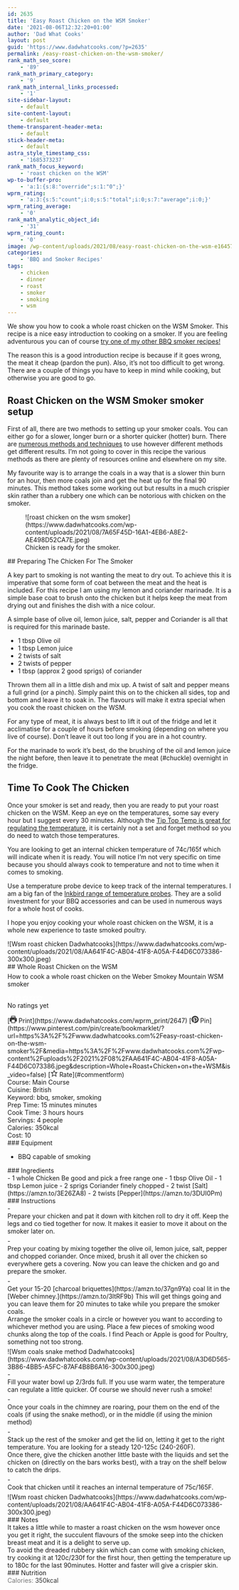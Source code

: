 ```yaml
---
id: 2635
title: 'Easy Roast Chicken on the WSM Smoker'
date: '2021-08-06T12:32:20+01:00'
author: 'Dad What Cooks'
layout: post
guid: 'https://www.dadwhatcooks.com/?p=2635'
permalink: /easy-roast-chicken-on-the-wsm-smoker/
rank_math_seo_score:
    - '89'
rank_math_primary_category:
    - '9'
rank_math_internal_links_processed:
    - '1'
site-sidebar-layout:
    - default
site-content-layout:
    - default
theme-transparent-header-meta:
    - default
stick-header-meta:
    - default
astra_style_timestamp_css:
    - '1685373237'
rank_math_focus_keyword:
    - 'roast chicken on the WSM'
wp-to-buffer-pro:
    - 'a:1:{s:8:"override";s:1:"0";}'
wprm_rating:
    - 'a:3:{s:5:"count";i:0;s:5:"total";i:0;s:7:"average";i:0;}'
wprm_rating_average:
    - '0'
rank_math_analytic_object_id:
    - '31'
wprm_rating_count:
    - '0'
image: /wp-content/uploads/2021/08/easy-roast-chicken-on-the-wsm-e1645791530441.png
categories:
    - 'BBQ and Smoker Recipes'
tags:
    - chicken
    - dinner
    - roast
    - smoker
    - smoking
    - wsm
---
```


We show you how to cook a whole roast chicken on the WSM Smoker. This recipe is a nice easy introduction to cooking on a smoker. If you are feeling adventurous you can of course [try one of my other BBQ smoker recipes!](https://www.dadwhatcooks.com/category/bbq-and-smoker-recipes/)

The reason this is a good introduction recipe is because if it goes wrong, the meat it cheap (pardon the pun). Also, it’s not too difficult to get wrong. There are a couple of things you have to keep in mind while cooking, but otherwise you are good to go.

## Roast Chicken on the WSM Smoker smoker setup

First of all, there are two methods to setting up your smoker coals. You can either go for a slower, longer burn or a shorter quicker (hotter) burn. There are [numerous methods and techniques](https://amzn.to/2WVT9Pl) to use however different methods get different results. I’m not going to cover in this recipe the various methods as there are plenty of resources online and elsewhere on my site.

My favourite way is to arrange the coals in a way that is a slower thin burn for an hour, then more coals join and get the heat up for the final 90 minutes. This method takes some working out but results in a much crispier skin rather than a rubbery one which can be notorious with chicken on the smoker.

<div class="wp-block-image"><figure class="aligncenter size-full is-resized">![roast chicken on the wsm smoker](https://www.dadwhatcooks.com/wp-content/uploads/2021/08/7A65F45D-16A1-4EB6-A8E2-AE498D52CA7E.jpeg)<figcaption>Chicken is ready for the smoker.</figcaption></figure></div>## Preparing The Chicken For The Smoker

A key part to smoking is not wanting the meat to dry out. To achieve this it is imperative that some form of coat between the meat and the heat is included. For this recipe I am using my lemon and coriander marinade. It is a simple base coat to brush onto the chicken but it helps keep the meat from drying out and finishes the dish with a nice colour.

A simple base of olive oil, lemon juice, salt, pepper and Coriander is all that is required for this marinade baste.

- 1 tbsp Olive oil
- 1 tbsp Lemon juice
- 2 twists of salt
- 2 twists of pepper
- 1 tbsp (approx 2 good sprigs) of coriander

Thrown them all in a little dish and mix up. A twist of salt and pepper means a full grind (or a pinch). Simply paint this on to the chicken all sides, top and bottom and leave it to soak in. The flavours will make it extra special when you cook the roast chicken on the WSM.

For any type of meat, it is always best to lift it out of the fridge and let it acclimatise for a couple of hours before smoking (depending on where you live of course). Don’t leave it out too long if you are in a hot country.

For the marinade to work it’s best, do the brushing of the oil and lemon juice the night before, then leave it to penetrate the meat (#chuckle) overnight in the fridge.

## Time To Cook The Chicken

Once your smoker is set and ready, then you are ready to put your roast chicken on the WSM. Keep an eye on the temperatures, some say every hour but I suggest every 30 minutes. Although the [Tip Top Temp is great for regulating the temperature](https://amzn.to/3jsdRxI), it is certainly not a set and forget method so you do need to watch those temperatures.

You are looking to get an internal chicken temperature of 74c/165f which will indicate when it is ready. You will notice I’m not very specific on time because you should always cook to temperature and not to time when it comes to smoking.

Use a temperature probe device to keep track of the internal temperatures. I am a big fan of the [Inkbird range of temperature probes](https://amzn.to/3jmTrGp). They are a solid investment for your BBQ accessories and can be used in numerous ways for a whole host of cooks.

I hope you enjoy cooking your whole roast chicken on the WSM, it is a whole new experience to taste smoked poultry.

<div class="wprm-recipe-container" data-recipe-id="2647" data-servings="4" id="wprm-recipe-container-2647"><div class="wprm-recipe wprm-recipe-template-dwc"><div class="wprm-recipe-image wprm-block-image-rounded">![Wsm roast chicken Dadwhatcooks](https://www.dadwhatcooks.com/wp-content/uploads/2021/08/AA641F4C-AB04-41F8-A05A-F44D6C073386-300x300.jpeg)</div><div class="wprm-recipe-template-dwc-container"><div class="wprm-recipe-template-dwc-header">## Whole Roast Chicken on the WSM

<div class="wprm-spacer" style="height: 5px"></div><div class="wprm-recipe-summary wprm-block-text-normal"><span style="display: block;">How to cook a whole roast chicken on the Weber Smokey Mountain WSM smoker</span></div><div class="wprm-spacer" style="height: 15px"></div> <style>#wprm-recipe-user-rating-13 .wprm-rating-star.wprm-rating-star-full svg * { fill: #ffffff; }#wprm-recipe-user-rating-13 .wprm-rating-star.wprm-rating-star-33 svg * { fill: url(#wprm-recipe-user-rating-13-33); }#wprm-recipe-user-rating-13 .wprm-rating-star.wprm-rating-star-50 svg * { fill: url(#wprm-recipe-user-rating-13-50); }#wprm-recipe-user-rating-13 .wprm-rating-star.wprm-rating-star-66 svg * { fill: url(#wprm-recipe-user-rating-13-66); }linearGradient#wprm-recipe-user-rating-13-33 stop { stop-color: #ffffff; }linearGradient#wprm-recipe-user-rating-13-50 stop { stop-color: #ffffff; }linearGradient#wprm-recipe-user-rating-13-66 stop { stop-color: #ffffff; }</style><svg height="0" style="display:block;width:0px;height:0px" width="0" xmlns="http://www.w3.org/2000/svg"><defs><lineargradient id="wprm-recipe-user-rating-13-33"><stop offset="0%" stop-opacity="1"></stop><stop offset="33%" stop-opacity="1"></stop><stop offset="33%" stop-opacity="0"></stop><stop offset="100%" stop-opacity="0"></stop></lineargradient></defs><defs><lineargradient id="wprm-recipe-user-rating-13-50"><stop offset="0%" stop-opacity="1"></stop><stop offset="50%" stop-opacity="1"></stop><stop offset="50%" stop-opacity="0"></stop><stop offset="100%" stop-opacity="0"></stop></lineargradient></defs><defs><lineargradient id="wprm-recipe-user-rating-13-66"><stop offset="0%" stop-opacity="1"></stop><stop offset="66%" stop-opacity="1"></stop><stop offset="66%" stop-opacity="0"></stop><stop offset="100%" stop-opacity="0"></stop></lineargradient></defs></svg><div class="wprm-recipe-rating wprm-user-rating wprm-recipe-rating-separate wprm-user-rating-not-voted wprm-user-rating-allowed" data-average="0" data-count="0" data-decimals="2" data-recipe="2647" data-total="0" data-user="0" id="wprm-recipe-user-rating-13"><span aria-label="Rate this recipe 1 out of 5 stars" class="wprm-rating-star wprm-rating-star-1 wprm-rating-star-empty" data-color="#ffffff" data-rating="1" onblur="window.WPRecipeMaker.userRating.leave(this)" onclick="window.WPRecipeMaker.userRating.click(this, event)" onfocus="window.WPRecipeMaker.userRating.enter(this)" onkeypress="window.WPRecipeMaker.userRating.click(this, event)" onmouseenter="window.WPRecipeMaker.userRating.enter(this)" onmouseleave="window.WPRecipeMaker.userRating.leave(this)" role="button" style="font-size: 1em;" tabindex="0"><svg height="16px" viewbox="0 0 24 24" width="16px" x="0px" xmlns="http://www.w3.org/2000/svg" xmlns:xlink="http://www.w3.org/1999/xlink" y="0px"><g transform="translate(0, 0)"><polygon fill="none" points="12,2.6 15,9 21.4,9 16.7,13.9 18.6,21.4 12,17.6 5.4,21.4 7.3,13.9 2.6,9 9,9 " stroke="#ffffff" stroke-linecap="square" stroke-linejoin="miter" stroke-miterlimit="10" stroke-width="2"></polygon></g></svg></span><span aria-label="Rate this recipe 2 out of 5 stars" class="wprm-rating-star wprm-rating-star-2 wprm-rating-star-empty" data-color="#ffffff" data-rating="2" onblur="window.WPRecipeMaker.userRating.leave(this)" onclick="window.WPRecipeMaker.userRating.click(this, event)" onfocus="window.WPRecipeMaker.userRating.enter(this)" onkeypress="window.WPRecipeMaker.userRating.click(this, event)" onmouseenter="window.WPRecipeMaker.userRating.enter(this)" onmouseleave="window.WPRecipeMaker.userRating.leave(this)" role="button" style="font-size: 1em;" tabindex="0"><svg height="16px" viewbox="0 0 24 24" width="16px" x="0px" xmlns="http://www.w3.org/2000/svg" xmlns:xlink="http://www.w3.org/1999/xlink" y="0px"><g transform="translate(0, 0)"><polygon fill="none" points="12,2.6 15,9 21.4,9 16.7,13.9 18.6,21.4 12,17.6 5.4,21.4 7.3,13.9 2.6,9 9,9 " stroke="#ffffff" stroke-linecap="square" stroke-linejoin="miter" stroke-miterlimit="10" stroke-width="2"></polygon></g></svg></span><span aria-label="Rate this recipe 3 out of 5 stars" class="wprm-rating-star wprm-rating-star-3 wprm-rating-star-empty" data-color="#ffffff" data-rating="3" onblur="window.WPRecipeMaker.userRating.leave(this)" onclick="window.WPRecipeMaker.userRating.click(this, event)" onfocus="window.WPRecipeMaker.userRating.enter(this)" onkeypress="window.WPRecipeMaker.userRating.click(this, event)" onmouseenter="window.WPRecipeMaker.userRating.enter(this)" onmouseleave="window.WPRecipeMaker.userRating.leave(this)" role="button" style="font-size: 1em;" tabindex="0"><svg height="16px" viewbox="0 0 24 24" width="16px" x="0px" xmlns="http://www.w3.org/2000/svg" xmlns:xlink="http://www.w3.org/1999/xlink" y="0px"><g transform="translate(0, 0)"><polygon fill="none" points="12,2.6 15,9 21.4,9 16.7,13.9 18.6,21.4 12,17.6 5.4,21.4 7.3,13.9 2.6,9 9,9 " stroke="#ffffff" stroke-linecap="square" stroke-linejoin="miter" stroke-miterlimit="10" stroke-width="2"></polygon></g></svg></span><span aria-label="Rate this recipe 4 out of 5 stars" class="wprm-rating-star wprm-rating-star-4 wprm-rating-star-empty" data-color="#ffffff" data-rating="4" onblur="window.WPRecipeMaker.userRating.leave(this)" onclick="window.WPRecipeMaker.userRating.click(this, event)" onfocus="window.WPRecipeMaker.userRating.enter(this)" onkeypress="window.WPRecipeMaker.userRating.click(this, event)" onmouseenter="window.WPRecipeMaker.userRating.enter(this)" onmouseleave="window.WPRecipeMaker.userRating.leave(this)" role="button" style="font-size: 1em;" tabindex="0"><svg height="16px" viewbox="0 0 24 24" width="16px" x="0px" xmlns="http://www.w3.org/2000/svg" xmlns:xlink="http://www.w3.org/1999/xlink" y="0px"><g transform="translate(0, 0)"><polygon fill="none" points="12,2.6 15,9 21.4,9 16.7,13.9 18.6,21.4 12,17.6 5.4,21.4 7.3,13.9 2.6,9 9,9 " stroke="#ffffff" stroke-linecap="square" stroke-linejoin="miter" stroke-miterlimit="10" stroke-width="2"></polygon></g></svg></span><span aria-label="Rate this recipe 5 out of 5 stars" class="wprm-rating-star wprm-rating-star-5 wprm-rating-star-empty" data-color="#ffffff" data-rating="5" onblur="window.WPRecipeMaker.userRating.leave(this)" onclick="window.WPRecipeMaker.userRating.click(this, event)" onfocus="window.WPRecipeMaker.userRating.enter(this)" onkeypress="window.WPRecipeMaker.userRating.click(this, event)" onmouseenter="window.WPRecipeMaker.userRating.enter(this)" onmouseleave="window.WPRecipeMaker.userRating.leave(this)" role="button" style="font-size: 1em;" tabindex="0"><svg height="16px" viewbox="0 0 24 24" width="16px" x="0px" xmlns="http://www.w3.org/2000/svg" xmlns:xlink="http://www.w3.org/1999/xlink" y="0px"><g transform="translate(0, 0)"><polygon fill="none" points="12,2.6 15,9 21.4,9 16.7,13.9 18.6,21.4 12,17.6 5.4,21.4 7.3,13.9 2.6,9 9,9 " stroke="#ffffff" stroke-linecap="square" stroke-linejoin="miter" stroke-miterlimit="10" stroke-width="2"></polygon></g></svg></span><div class="wprm-recipe-rating-details wprm-block-text-normal">No ratings yet</div></div><div class="wprm-spacer" style="height: 15px"></div> [<span class="wprm-recipe-icon wprm-recipe-print-icon"><svg height="16px" viewbox="0 0 24 24" width="16px" x="0px" xmlns="http://www.w3.org/2000/svg" xmlns:xlink="http://www.w3.org/1999/xlink" y="0px"><g><path d="M19,5.09V1c0-0.552-0.448-1-1-1H6C5.448,0,5,0.448,5,1v4.09C2.167,5.569,0,8.033,0,11v7c0,0.552,0.448,1,1,1h4v4c0,0.552,0.448,1,1,1h12c0.552,0,1-0.448,1-1v-4h4c0.552,0,1-0.448,1-1v-7C24,8.033,21.833,5.569,19,5.09z M7,2h10v3H7V2z M17,22H7v-9h10V22z M18,10c-0.552,0-1-0.448-1-1c0-0.552,0.448-1,1-1s1,0.448,1,1C19,9.552,18.552,10,18,10z" fill="#333333"></path></g></svg></span> Print](https://www.dadwhatcooks.com/wprm_print/2647) [<span class="wprm-recipe-icon wprm-recipe-pin-icon"><svg height="16" viewbox="0 0 24 24" width="16" xmlns="http://www.w3.org/2000/svg"><g class="nc-icon-wrapper" fill="#333333"><path d="M12,0C5.4,0,0,5.4,0,12c0,5.1,3.2,9.4,7.6,11.2c-0.1-0.9-0.2-2.4,0-3.4c0.2-0.9,1.4-6,1.4-6S8.7,13,8.7,12 c0-1.7,1-2.9,2.2-2.9c1,0,1.5,0.8,1.5,1.7c0,1-0.7,2.6-1,4c-0.3,1.2,0.6,2.2,1.8,2.2c2.1,0,3.8-2.2,3.8-5.5c0-2.9-2.1-4.9-5-4.9 c-3.4,0-5.4,2.6-5.4,5.2c0,1,0.4,2.1,0.9,2.7c0.1,0.1,0.1,0.2,0.1,0.3c-0.1,0.4-0.3,1.2-0.3,1.4c-0.1,0.2-0.2,0.3-0.4,0.2 c-1.5-0.7-2.4-2.9-2.4-4.6c0-3.8,2.8-7.3,7.9-7.3c4.2,0,7.4,3,7.4,6.9c0,4.1-2.6,7.5-6.2,7.5c-1.2,0-2.4-0.6-2.8-1.4 c0,0-0.6,2.3-0.7,2.9c-0.3,1-1,2.3-1.5,3.1C9.6,23.8,10.8,24,12,24c6.6,0,12-5.4,12-12C24,5.4,18.6,0,12,0z" fill="#333333"></path></g></svg></span> Pin](https://www.pinterest.com/pin/create/bookmarklet/?url=https%3A%2F%2Fwww.dadwhatcooks.com%2Feasy-roast-chicken-on-the-wsm-smoker%2F&media=https%3A%2F%2Fwww.dadwhatcooks.com%2Fwp-content%2Fuploads%2F2021%2F08%2FAA641F4C-AB04-41F8-A05A-F44D6C073386.jpeg&description=Whole+Roast+Chicken+on+the+WSM&is_video=false) [<span class="wprm-recipe-icon wprm-recipe-jump-to-comments-icon"><svg height="16px" viewbox="0 0 24 24" width="16px" x="0px" xmlns="http://www.w3.org/2000/svg" xmlns:xlink="http://www.w3.org/1999/xlink" y="0px"><g transform="translate(0, 0)"><polygon fill="none" points="12,2.6 15,9 21.4,9 16.7,13.9 18.6,21.4 12,17.6 5.4,21.4 7.3,13.9 2.6,9 9,9 " stroke="#333333" stroke-linecap="square" stroke-linejoin="miter" stroke-miterlimit="10" stroke-width="2"></polygon></g></svg></span> Rate](#commentform)<div class="wprm-spacer"></div><div class="wprm-recipe-meta-container wprm-recipe-tags-container wprm-recipe-details-container wprm-recipe-details-container-inline wprm-block-text-normal" style=""><div class="wprm-recipe-block-container wprm-recipe-block-container-inline wprm-block-text-normal wprm-recipe-tag-container wprm-recipe-course-container" style=""><span class="wprm-recipe-details-label wprm-block-text-faded wprm-recipe-tag-label wprm-recipe-course-label">Course: </span><span class="wprm-recipe-course wprm-block-text-normal">Main Course</span></div><div class="wprm-recipe-block-container wprm-recipe-block-container-inline wprm-block-text-normal wprm-recipe-tag-container wprm-recipe-cuisine-container" style=""><span class="wprm-recipe-details-label wprm-block-text-faded wprm-recipe-tag-label wprm-recipe-cuisine-label">Cuisine: </span><span class="wprm-recipe-cuisine wprm-block-text-normal">British</span></div><div class="wprm-recipe-block-container wprm-recipe-block-container-inline wprm-block-text-normal wprm-recipe-tag-container wprm-recipe-keyword-container" style=""><span class="wprm-recipe-details-label wprm-block-text-faded wprm-recipe-tag-label wprm-recipe-keyword-label">Keyword: </span><span class="wprm-recipe-keyword wprm-block-text-normal">bbq, smoker, smoking</span></div></div><div class="wprm-recipe-meta-container wprm-recipe-times-container wprm-recipe-details-container wprm-recipe-details-container-inline wprm-block-text-normal" style=""><div class="wprm-recipe-block-container wprm-recipe-block-container-inline wprm-block-text-normal wprm-recipe-time-container wprm-recipe-prep-time-container" style=""><span class="wprm-recipe-details-label wprm-block-text-faded wprm-recipe-time-label wprm-recipe-prep-time-label">Prep Time: </span><span class="wprm-recipe-time wprm-block-text-normal"><span class="wprm-recipe-details wprm-recipe-details-minutes wprm-recipe-prep_time wprm-recipe-prep_time-minutes">15<span class="sr-only screen-reader-text wprm-screen-reader-text"> minutes</span></span> <span aria-hidden="true" class="wprm-recipe-details-unit wprm-recipe-details-minutes wprm-recipe-prep_time-unit wprm-recipe-prep_timeunit-minutes">minutes</span></span></div><div class="wprm-recipe-block-container wprm-recipe-block-container-inline wprm-block-text-normal wprm-recipe-time-container wprm-recipe-cook-time-container" style=""><span class="wprm-recipe-details-label wprm-block-text-faded wprm-recipe-time-label wprm-recipe-cook-time-label">Cook Time: </span><span class="wprm-recipe-time wprm-block-text-normal"><span class="wprm-recipe-details wprm-recipe-details-hours wprm-recipe-cook_time wprm-recipe-cook_time-hours">3<span class="sr-only screen-reader-text wprm-screen-reader-text"> hours</span></span> <span aria-hidden="true" class="wprm-recipe-details-unit wprm-recipe-details-unit-hours wprm-recipe-cook_time-unit wprm-recipe-cook_timeunit-hours">hours</span></span></div></div><div class="wprm-recipe-block-container wprm-recipe-block-container-inline wprm-block-text-normal wprm-recipe-servings-container" style=""><span class="wprm-recipe-details-label wprm-block-text-faded wprm-recipe-servings-label">Servings: </span><span class="wprm-recipe-servings-with-unit"><span aria-label="Adjust recipe servings" class="wprm-recipe-servings wprm-recipe-details wprm-recipe-servings-2647 wprm-recipe-servings-adjustable-tooltip wprm-block-text-normal" data-initial-servings="" data-recipe="2647">4</span> <span class="wprm-recipe-servings-unit wprm-recipe-details-unit wprm-block-text-normal">people</span></span></div><div class="wprm-recipe-block-container wprm-recipe-block-container-inline wprm-block-text-normal wprm-recipe-nutrition-container wprm-recipe-calories-container" style=""><span class="wprm-recipe-details-label wprm-block-text-faded wprm-recipe-nutrition-label wprm-recipe-calories-label">Calories: </span><span class="wprm-recipe-nutrition-with-unit"><span class="wprm-recipe-details wprm-recipe-nutrition wprm-recipe-calories wprm-block-text-normal">350</span><span class="wprm-recipe-details-unit wprm-recipe-nutrition-unit wprm-recipe-calories-unit wprm-block-text-normal">kcal</span></span></div><div class="wprm-recipe-block-container wprm-recipe-block-container-inline wprm-block-text-normal wprm-recipe-cost-container" style=""><span class="wprm-recipe-details-label wprm-block-text-faded wprm-recipe-cost-label">Cost: </span><span class="wprm-recipe-details wprm-recipe-cost wprm-block-text-normal">10</span></div> </div><div class="wprm-recipe-equipment-container wprm-block-text-normal" data-recipe="2647">### Equipment

- <div class="wprm-recipe-equipment-name">BBQ capable of smoking</div>

</div><div class="wprm-recipe-ingredients-container wprm-recipe-ingredients-no-images wprm-recipe-2647-ingredients-container wprm-block-text-normal wprm-ingredient-style-regular wprm-recipe-images-before" data-recipe="2647" data-servings="4">### Ingredients

<div class="wprm-recipe-ingredient-group">- <span class="wprm-recipe-ingredient-amount">1</span> <span class="wprm-recipe-ingredient-unit">whole</span> <span class="wprm-recipe-ingredient-name">Chicken</span> <span class="wprm-recipe-ingredient-notes wprm-recipe-ingredient-notes-faded">Be good and pick a free range one</span>
- <span class="wprm-recipe-ingredient-amount">1</span> <span class="wprm-recipe-ingredient-unit">tbsp</span> <span class="wprm-recipe-ingredient-name">Olive Oil</span>
- <span class="wprm-recipe-ingredient-amount">1</span> <span class="wprm-recipe-ingredient-unit">tbsp</span> <span class="wprm-recipe-ingredient-name">Lemon juice</span>
- <span class="wprm-recipe-ingredient-amount">2</span> <span class="wprm-recipe-ingredient-unit">sprigs</span> <span class="wprm-recipe-ingredient-name">Coriander</span> <span class="wprm-recipe-ingredient-notes wprm-recipe-ingredient-notes-faded">finely chopped</span>
- <span class="wprm-recipe-ingredient-amount">2</span> <span class="wprm-recipe-ingredient-unit">twist</span> <span class="wprm-recipe-ingredient-name">[Salt](https://amzn.to/3E26ZA8)</span>
- <span class="wprm-recipe-ingredient-amount">2</span> <span class="wprm-recipe-ingredient-unit">twists</span> <span class="wprm-recipe-ingredient-name">[Pepper](https://amzn.to/3DUI0Pm)</span>

</div></div><div class="wprm-recipe-instructions-container wprm-recipe-2647-instructions-container wprm-block-text-normal" data-recipe="2647">### Instructions

<div class="wprm-recipe-instruction-group">- <div class="wprm-recipe-instruction-text" style="margin-bottom: 5px"><span style="display: block;">Prepare your chicken and pat it down with kitchen roll to dry it off. Keep the legs and co tied together for now. It makes it easier to move it about on the smoker later on.</span></div>
- <div class="wprm-recipe-instruction-text" style="margin-bottom: 5px"><span style="display: block;">Prep your coating by mixing together the olive oil, lemon juice, salt, pepper and chopped coriander. Once mixed, brush it all over the chicken so everywhere gets a covering. Now you can leave the chicken and go and prepare the smoker.</span></div>
- <div class="wprm-recipe-instruction-text" style="margin-bottom: 5px"><span style="display: block;">Get your 15-20 [charcoal briquettes](https://amzn.to/37gn9Ya) coal lit in the [Weber chimney.](https://amzn.to/3ltRF9b) This will get things going and you can leave them for 20 minutes to take while you prepare the smoker coals.</span><div class="wprm-spacer"></div><span style="display: block;">Arrange the smoker coals in a circle or however you want to according to whichever method you are using. Place a few pieces of smoking wood chunks along the top of the coals. I find Peach or Apple is good for Poultry, something not too strong.</span></div><div class="wprm-recipe-instruction-media wprm-recipe-instruction-image" style="text-align: left;">![Wsm coals snake method Dadwhatcooks](https://www.dadwhatcooks.com/wp-content/uploads/2021/08/A3D6D565-3B86-4BB5-A5FC-87AF4B8B6A16-300x300.jpeg)</div>
- <div class="wprm-recipe-instruction-text" style="margin-bottom: 5px"><span style="display: block;">Fill your water bowl up 2/3rds full. If you use warm water, the temperature can regulate a little quicker. Of course we should never rush a smoke!</span></div>
- <div class="wprm-recipe-instruction-text" style="margin-bottom: 5px"><span style="display: block;">Once your coals in the chimney are roaring, pour them on the end of the coals (if using the snake method), or in the middle (if using the minion method)</span></div>
- <div class="wprm-recipe-instruction-text" style="margin-bottom: 5px"><span style="display: block;">Stack up the rest of the smoker and get the lid on, letting it get to the right temperature. You are looking for a steady 120-125c (240-260F). </span><div class="wprm-spacer"></div><span style="display: block;">Once there, give the chicken another little baste with the liquids and set the chicken on (directly on the bars works best), with a tray on the shelf below to catch the drips.</span></div>
- <div class="wprm-recipe-instruction-text" style="margin-bottom: 5px"><span style="display: block;">Cook that chicken until it reaches an internal temperature of 75c/165F.</span></div><div class="wprm-recipe-instruction-media wprm-recipe-instruction-image" style="text-align: left;">![Wsm roast chicken Dadwhatcooks](https://www.dadwhatcooks.com/wp-content/uploads/2021/08/AA641F4C-AB04-41F8-A05A-F44D6C073386-300x300.jpeg)</div>

</div></div><div class="wprm-recipe-notes-container wprm-block-text-normal">### Notes

<div class="wprm-recipe-notes"><span style="display: block;">It takes a little while to master a roast chicken on the wsm however once you get it right, the succulent flavours of the smoke seep into the chicken breast meat and it is a delight to serve up.</span><div class="wprm-spacer"></div><span style="display: block;">To avoid the dreaded rubbery skin which can come with smoking chicken, try cooking it at 120c/230f for the first hour, then getting the temperature up to 180c for the last 90minutes. Hotter and faster will give a crispier skin.</span></div></div>### Nutrition

<div class="wprm-nutrition-label-container wprm-nutrition-label-container-simple wprm-block-text-normal" style="text-align: left;"><span class="wprm-nutrition-label-text-nutrition-container wprm-nutrition-label-text-nutrition-container-calories"><span class="wprm-nutrition-label-text-nutrition-label  wprm-block-text-normal" style="color: #777777">Calories: </span><span class="wprm-nutrition-label-text-nutrition-value" style="color: #333333">350</span><span class="wprm-nutrition-label-text-nutrition-unit" style="color: #333333">kcal</span></span></div></div></div></div>